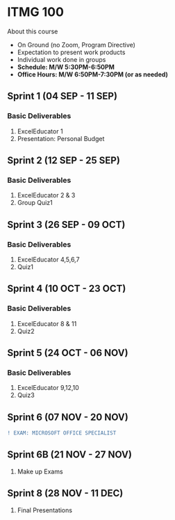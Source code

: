 # ITMG 100

About this course
- On Ground (no Zoom, Program Directive)
- Expectation to present work products
- Individual work done in groups
- **Schedule: M/W 5:30PM-6:50PM**
- **Office Hours: M/W 6:50PM-7:30PM (or as needed)**

## Sprint 1 (04 SEP - 11 SEP)

### Basic Deliverables
1. ExcelEducator 1
2. Presentation: Personal Budget


## Sprint 2 (12 SEP - 25 SEP)

### Basic Deliverables
1. ExcelEducator 2 & 3
2. Group Quiz1

## Sprint 3 (26 SEP - 09 OCT)

### Basic Deliverables
1. ExcelEducator 4,5,6,7
2. Quiz1

## Sprint 4 (10 OCT - 23 OCT)

### Basic Deliverables
1. ExcelEducator 8 & 11
2. Quiz2

## Sprint 5 (24 OCT - 06 NOV)

### Basic Deliverables
1. ExcelEducator 9,12,10
2. Quiz3

## Sprint 6 (07 NOV - 20 NOV)
```diff
! EXAM: MICROSOFT OFFICE SPECIALIST
```

## Sprint 6B (21 NOV - 27 NOV)
1. Make up Exams

## Sprint 8 (28 NOV - 11 DEC)
1. Final Presentations
